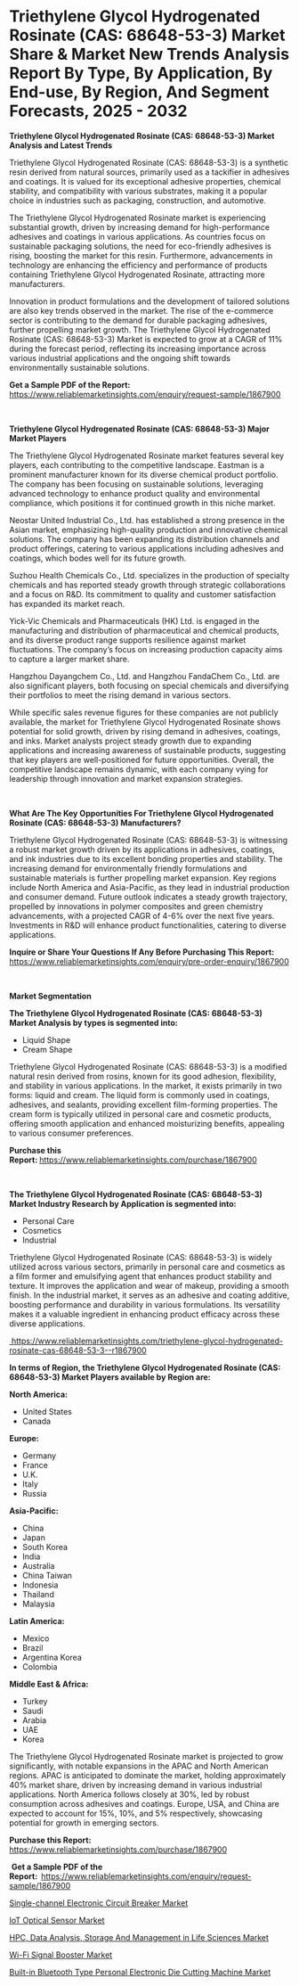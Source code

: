 <p><h1>Triethylene Glycol Hydrogenated Rosinate (CAS: 68648-53-3) Market Share & Market New Trends Analysis Report By Type, By Application, By End-use, By Region, And Segment Forecasts, 2025 - 2032</h1></p><p><strong>Triethylene Glycol Hydrogenated Rosinate (CAS: 68648-53-3) Market Analysis and Latest Trends</strong></p>
<p><p>Triethylene Glycol Hydrogenated Rosinate (CAS: 68648-53-3) is a synthetic resin derived from natural sources, primarily used as a tackifier in adhesives and coatings. It is valued for its exceptional adhesive properties, chemical stability, and compatibility with various substrates, making it a popular choice in industries such as packaging, construction, and automotive.</p><p>The Triethylene Glycol Hydrogenated Rosinate market is experiencing substantial growth, driven by increasing demand for high-performance adhesives and coatings in various applications. As countries focus on sustainable packaging solutions, the need for eco-friendly adhesives is rising, boosting the market for this resin. Furthermore, advancements in technology are enhancing the efficiency and performance of products containing Triethylene Glycol Hydrogenated Rosinate, attracting more manufacturers.</p><p>Innovation in product formulations and the development of tailored solutions are also key trends observed in the market. The rise of the e-commerce sector is contributing to the demand for durable packaging adhesives, further propelling market growth. The Triethylene Glycol Hydrogenated Rosinate (CAS: 68648-53-3) Market is expected to grow at a CAGR of 11% during the forecast period, reflecting its increasing importance across various industrial applications and the ongoing shift towards environmentally sustainable solutions.</p></p>
<p><strong>Get a Sample PDF of the Report:&nbsp;</strong> <a href="https://www.reliablemarketinsights.com/enquiry/request-sample/1867900?utm_campaign=2012&utm_medium=2&utm_source=Github&utm_content=ia&utm_term=10012025&utm_id=triethylene-glycol-hydrogenated-rosinate-cas-68648-53-3">https://www.reliablemarketinsights.com/enquiry/request-sample/1867900</a></p>
<p>&nbsp;</p>
<p><strong>Triethylene Glycol Hydrogenated Rosinate (CAS: 68648-53-3) Major Market Players</strong></p>
<p><p>The Triethylene Glycol Hydrogenated Rosinate market features several key players, each contributing to the competitive landscape. Eastman is a prominent manufacturer known for its diverse chemical product portfolio. The company has been focusing on sustainable solutions, leveraging advanced technology to enhance product quality and environmental compliance, which positions it for continued growth in this niche market.</p><p>Neostar United Industrial Co., Ltd. has established a strong presence in the Asian market, emphasizing high-quality production and innovative chemical solutions. The company has been expanding its distribution channels and product offerings, catering to various applications including adhesives and coatings, which bodes well for its future growth.</p><p>Suzhou Health Chemicals Co., Ltd. specializes in the production of specialty chemicals and has reported steady growth through strategic collaborations and a focus on R&D. Its commitment to quality and customer satisfaction has expanded its market reach.</p><p>Yick-Vic Chemicals and Pharmaceuticals (HK) Ltd. is engaged in the manufacturing and distribution of pharmaceutical and chemical products, and its diverse product range supports resilience against market fluctuations. The company’s focus on increasing production capacity aims to capture a larger market share.</p><p>Hangzhou Dayangchem Co., Ltd. and Hangzhou FandaChem Co., Ltd. are also significant players, both focusing on special chemicals and diversifying their portfolios to meet the rising demand in various sectors.</p><p>While specific sales revenue figures for these companies are not publicly available, the market for Triethylene Glycol Hydrogenated Rosinate shows potential for solid growth, driven by rising demand in adhesives, coatings, and inks. Market analysts project steady growth due to expanding applications and increasing awareness of sustainable products, suggesting that key players are well-positioned for future opportunities. Overall, the competitive landscape remains dynamic, with each company vying for leadership through innovation and market expansion strategies.</p></p>
<p>&nbsp;</p>
<p><strong>What Are The Key Opportunities For Triethylene Glycol Hydrogenated Rosinate (CAS: 68648-53-3) Manufacturers?</strong></p>
<p><p>Triethylene Glycol Hydrogenated Rosinate (CAS: 68648-53-3) is witnessing a robust market growth driven by its applications in adhesives, coatings, and ink industries due to its excellent bonding properties and stability. The increasing demand for environmentally friendly formulations and sustainable materials is further propelling market expansion. Key regions include North America and Asia-Pacific, as they lead in industrial production and consumer demand. Future outlook indicates a steady growth trajectory, propelled by innovations in polymer composites and green chemistry advancements, with a projected CAGR of 4-6% over the next five years. Investments in R&D will enhance product functionalities, catering to diverse applications.</p></p>
<p><strong>Inquire or Share Your Questions If Any Before Purchasing This Report:</strong> <a href="https://www.reliablemarketinsights.com/enquiry/pre-order-enquiry/1867900?utm_campaign=2012&utm_medium=2&utm_source=Github&utm_content=ia&utm_term=10012025&utm_id=triethylene-glycol-hydrogenated-rosinate-cas-68648-53-3">https://www.reliablemarketinsights.com/enquiry/pre-order-enquiry/1867900</a></p>
<p>&nbsp;</p>
<p><strong>Market Segmentation</strong></p>
<p><strong>The Triethylene Glycol Hydrogenated Rosinate (CAS: 68648-53-3) Market Analysis by types is segmented into:</strong></p>
<p><ul><li>Liquid Shape</li><li>Cream Shape</li></ul></p>
<p><p>Triethylene Glycol Hydrogenated Rosinate (CAS: 68648-53-3) is a modified natural resin derived from rosins, known for its good adhesion, flexibility, and stability in various applications. In the market, it exists primarily in two forms: liquid and cream. The liquid form is commonly used in coatings, adhesives, and sealants, providing excellent film-forming properties. The cream form is typically utilized in personal care and cosmetic products, offering smooth application and enhanced moisturizing benefits, appealing to various consumer preferences.</p></p>
<p><strong>Purchase this Report:&nbsp;</strong><a href="https://www.reliablemarketinsights.com/purchase/1867900?utm_campaign=2012&utm_medium=2&utm_source=Github&utm_content=ia&utm_term=10012025&utm_id=triethylene-glycol-hydrogenated-rosinate-cas-68648-53-3">https://www.reliablemarketinsights.com/purchase/1867900</a></p>
<p>&nbsp;</p>
<p><strong>The Triethylene Glycol Hydrogenated Rosinate (CAS: 68648-53-3) Market Industry Research by Application is segmented into:</strong></p>
<p><ul><li>Personal Care</li><li>Cosmetics</li><li>Industrial</li></ul></p>
<p><p>Triethylene Glycol Hydrogenated Rosinate (CAS: 68648-53-3) is widely utilized across various sectors, primarily in personal care and cosmetics as a film former and emulsifying agent that enhances product stability and texture. It improves the application and wear of makeup, providing a smooth finish. In the industrial market, it serves as an adhesive and coating additive, boosting performance and durability in various formulations. Its versatility makes it a valuable ingredient in enhancing product efficacy across these diverse applications.</p></p>
<p><a href="https://www.reliablemarketinsights.com/triethylene-glycol-hydrogenated-rosinate-cas-68648-53-3--r1867900?utm_campaign=2012&utm_medium=2&utm_source=Github&utm_content=ia&utm_term=10012025&utm_id=triethylene-glycol-hydrogenated-rosinate-cas-68648-53-3">&nbsp;https://www.reliablemarketinsights.com/triethylene-glycol-hydrogenated-rosinate-cas-68648-53-3--r1867900</a></p>
<p><strong>In terms of Region, the Triethylene Glycol Hydrogenated Rosinate (CAS: 68648-53-3) Market Players available by Region are:</strong></p>
<p>
    <p> <strong> North America: </strong>
        <ul>
            <li>United States</li>
            <li>Canada</li>
        </ul>
        </p> 
    <p> <strong> Europe: </strong>
        <ul>
            <li>Germany</li>
            <li>France</li>
            <li>U.K.</li>
            <li>Italy</li>
            <li>Russia</li>
        </ul>
        </p> 
    <p> <strong> Asia-Pacific: </strong>
        <ul>
            <li>China</li>
            <li>Japan</li>
            <li>South Korea</li>
            <li>India</li>
            <li>Australia</li>
            <li>China Taiwan</li>
            <li>Indonesia</li>
            <li>Thailand</li>
            <li>Malaysia</li>
        </ul>
        </p> 
    <p> <strong> Latin America: </strong>
        <ul>
            <li>Mexico</li>
            <li>Brazil</li>
            <li>Argentina Korea</li>
            <li>Colombia</li>
        </ul>
        </p> 
    <p> <strong> Middle East & Africa: </strong>
        <ul>
            <li>Turkey</li>
            <li>Saudi</li>
            <li>Arabia</li>
            <li>UAE</li>
            <li>Korea</li>
        </ul>
    </p>
    </p>
<p><p>The Triethylene Glycol Hydrogenated Rosinate market is projected to grow significantly, with notable expansions in the APAC and North American regions. APAC is anticipated to dominate the market, holding approximately 40% market share, driven by increasing demand in various industrial applications. North America follows closely at 30%, led by robust consumption across adhesives and coatings. Europe, USA, and China are expected to account for 15%, 10%, and 5% respectively, showcasing potential for growth in emerging sectors.</p></p>
<p><strong>Purchase this Report: </strong><a href="https://www.reliablemarketinsights.com/purchase/1867900?utm_campaign=2012&utm_medium=2&utm_source=Github&utm_content=ia&utm_term=10012025&utm_id=triethylene-glycol-hydrogenated-rosinate-cas-68648-53-3">https://www.reliablemarketinsights.com/purchase/1867900</a></p>
<p>&nbsp;<strong>Get a Sample PDF of the Report:&nbsp;&nbsp;</strong><a href="https://www.reliablemarketinsights.com/enquiry/request-sample/1867900?utm_campaign=2012&utm_medium=2&utm_source=Github&utm_content=ia&utm_term=10012025&utm_id=triethylene-glycol-hydrogenated-rosinate-cas-68648-53-3">https://www.reliablemarketinsights.com/enquiry/request-sample/1867900</a></p>
<p><strong></strong></p>
<p><p><a href="https://www.linkedin.com/pulse/global-single-channel-electronic-circuit-breaker-market-size-c5ncf?utm_campaign=2012&utm_medium=2&utm_source=Github&utm_content=ia&utm_term=10012025&utm_id=triethylene-glycol-hydrogenated-rosinate-cas-68648-53-3">Single-channel Electronic Circuit Breaker Market</a></p><p><a href="https://www.linkedin.com/pulse/comprehensive-analysis-iot-optical-sensor-market-macro-overview-yypqf?utm_campaign=2012&utm_medium=2&utm_source=Github&utm_content=ia&utm_term=10012025&utm_id=triethylene-glycol-hydrogenated-rosinate-cas-68648-53-3">IoT Optical Sensor Market</a></p><p><a href="https://www.linkedin.com/pulse/key-trends-driving-hpc-data-analysis-storage-management-life-3mzcf?utm_campaign=2012&utm_medium=2&utm_source=Github&utm_content=ia&utm_term=10012025&utm_id=triethylene-glycol-hydrogenated-rosinate-cas-68648-53-3">HPC, Data Analysis, Storage And Management in Life Sciences Market</a></p><p><a href="https://github.com/JakirUddin511/Market-Research-Report-List-1/blob/main/wi-fi-signal-booster-market.md?utm_campaign=2012&utm_medium=2&utm_source=Github&utm_content=ia&utm_term=10012025&utm_id=triethylene-glycol-hydrogenated-rosinate-cas-68648-53-3">Wi-Fi Signal Booster Market</a></p><p><a href="https://www.linkedin.com/pulse/historical-trends-future-projections-built-in-bluetooth-type-jqfxf?utm_campaign=2012&utm_medium=2&utm_source=Github&utm_content=ia&utm_term=10012025&utm_id=triethylene-glycol-hydrogenated-rosinate-cas-68648-53-3">Built-in Bluetooth Type Personal Electronic Die Cutting Machine Market</a></p></p>